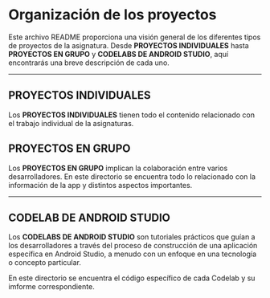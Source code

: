 Organización de los proyectos
==================================


Este archivo README proporciona una visión general de los diferentes tipos de proyectos de la asignatura. Desde **PROYECTOS INDIVIDUALES** hasta **PROYECTOS EN GRUPO** y **CODELABS DE ANDROID STUDIO**, aquí encontrarás una breve descripción de cada uno.

-------------

## PROYECTOS INDIVIDUALES

Los **PROYECTOS INDIVIDUALES** tienen todo el contenido relacionado con el trabajo individual de la asignaturas.


## PROYECTOS EN GRUPO

Los **PROYECTOS EN GRUPO** implican la colaboración entre varios desarrolladores. En este directorio se encuentra todo lo relacionado con la información de la app y distintos aspectos importantes.

---

## CODELAB DE ANDROID STUDIO

Los **CODELABS DE ANDROID STUDIO** son tutoriales prácticos que guían a los desarrolladores a través del proceso de construcción de una aplicación específica en Android Studio, a menudo con un enfoque en una tecnología o concepto particular.

En este directorio se encuentra el código específico de cada Codelab y su imforme correspondiente.
